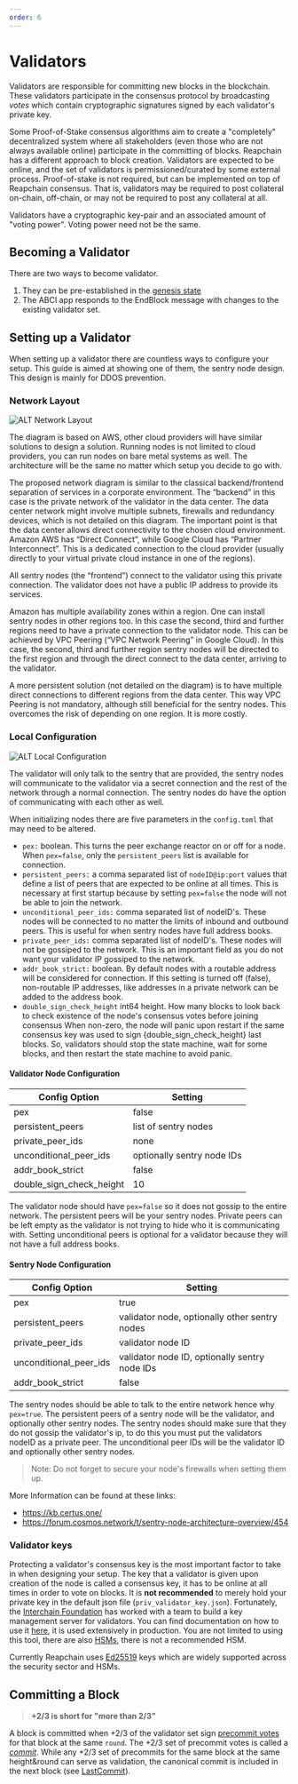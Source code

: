 ```yaml
---
order: 6
---
```


# Validators

Validators are responsible for committing new blocks in the blockchain.
These validators participate in the consensus protocol by broadcasting
_votes_ which contain cryptographic signatures signed by each
validator's private key.

Some Proof-of-Stake consensus algorithms aim to create a "completely"
decentralized system where all stakeholders (even those who are not
always available online) participate in the committing of blocks.
Reapchain has a different approach to block creation. Validators are
expected to be online, and the set of validators is permissioned/curated
by some external process. Proof-of-stake is not required, but can be
implemented on top of Reapchain consensus. That is, validators may be
required to post collateral on-chain, off-chain, or may not be required
to post any collateral at all.

Validators have a cryptographic key-pair and an associated amount of
"voting power". Voting power need not be the same.

## Becoming a Validator

There are two ways to become validator.

1. They can be pre-established in the [genesis state](./using-reapchain.md#genesis)
2. The ABCI app responds to the EndBlock message with changes to the
   existing validator set.

## Setting up a Validator

When setting up a validator there are countless ways to configure your setup. This guide is aimed at showing one of them, the sentry node design. This design is mainly for DDOS prevention.

### Network Layout

![ALT Network Layout](./sentry_layout.png)

The diagram is based on AWS, other cloud providers will have similar solutions to design a solution. Running nodes is not limited to cloud providers, you can run nodes on bare metal systems as well. The architecture will be the same no matter which setup you decide to go with.

The proposed network diagram is similar to the classical backend/frontend separation of services in a corporate environment. The “backend” in this case is the private network of the validator in the data center. The data center network might involve multiple subnets, firewalls and redundancy devices, which is not detailed on this diagram. The important point is that the data center allows direct connectivity to the chosen cloud environment. Amazon AWS has “Direct Connect”, while Google Cloud has “Partner Interconnect”. This is a dedicated connection to the cloud provider (usually directly to your virtual private cloud instance in one of the regions).

All sentry nodes (the “frontend”) connect to the validator using this private connection. The validator does not have a public IP address to provide its services.

Amazon has multiple availability zones within a region. One can install sentry nodes in other regions too. In this case the second, third and further regions need to have a private connection to the validator node. This can be achieved by VPC Peering (“VPC Network Peering” in Google Cloud). In this case, the second, third and further region sentry nodes will be directed to the first region and through the direct connect to the data center, arriving to the validator.

A more persistent solution (not detailed on the diagram) is to have multiple direct connections to different regions from the data center. This way VPC Peering is not mandatory, although still beneficial for the sentry nodes. This overcomes the risk of depending on one region. It is more costly.

### Local Configuration

![ALT Local Configuration](./local_config.png)

The validator will only talk to the sentry that are provided, the sentry nodes will communicate to the validator via a secret connection and the rest of the network through a normal connection. The sentry nodes do have the option of communicating with each other as well.

When initializing nodes there are five parameters in the `config.toml` that may need to be altered.

- `pex:` boolean. This turns the peer exchange reactor on or off for a node. When `pex=false`, only the `persistent_peers` list is available for connection.
- `persistent_peers:` a comma separated list of `nodeID@ip:port` values that define a list of peers that are expected to be online at all times. This is necessary at first startup because by setting `pex=false` the node will not be able to join the network.
- `unconditional_peer_ids:` comma separated list of nodeID's. These nodes will be connected to no matter the limits of inbound and outbound peers. This is useful for when sentry nodes have full address books.
- `private_peer_ids:` comma separated list of nodeID's. These nodes will not be gossiped to the network. This is an important field as you do not want your validator IP gossiped to the network.
- `addr_book_strict:` boolean. By default nodes with a routable address will be considered for connection. If this setting is turned off (false), non-routable IP addresses, like addresses in a private network can be added to the address book.
- `double_sign_check_height` int64 height.  How many blocks to look back to check existence of the node's consensus votes before joining consensus When non-zero, the node will panic upon restart if the same consensus key was used to sign {double_sign_check_height} last blocks. So, validators should stop the state machine, wait for some blocks, and then restart the state machine to avoid panic.

#### Validator Node Configuration

| Config Option            | Setting                    |
| ------------------------ | -------------------------- |
| pex                      | false                      |
| persistent_peers         | list of sentry nodes       |
| private_peer_ids         | none                       |
| unconditional_peer_ids   | optionally sentry node IDs |
| addr_book_strict         | false                      |
| double_sign_check_height | 10                         |

The validator node should have `pex=false` so it does not gossip to the entire network. The persistent peers will be your sentry nodes. Private peers can be left empty as the validator is not trying to hide who it is communicating with. Setting unconditional peers is optional for a validator because they will not have a full address books.

#### Sentry Node Configuration

| Config Option          | Setting                                       |
| ---------------------- | --------------------------------------------- |
| pex                    | true                                          |
| persistent_peers       | validator node, optionally other sentry nodes |
| private_peer_ids       | validator node ID                             |
| unconditional_peer_ids | validator node ID, optionally sentry node IDs |
| addr_book_strict       | false                                         |

The sentry nodes should be able to talk to the entire network hence why `pex=true`. The persistent peers of a sentry node will be the validator, and optionally other sentry nodes. The sentry nodes should make sure that they do not gossip the validator's ip, to do this you must put the validators nodeID as a private peer. The unconditional peer IDs will be the validator ID and optionally other sentry nodes.

> Note: Do not forget to secure your node's firewalls when setting them up.

More Information can be found at these links:

- <https://kb.certus.one/>
- <https://forum.cosmos.network/t/sentry-node-architecture-overview/454>

### Validator keys

Protecting a validator's consensus key is the most important factor to take in when designing your setup. The key that a validator is given upon creation of the node is called a consensus key, it has to be online at all times in order to vote on blocks. It is **not recommended** to merely hold your private key in the default json file (`priv_validator_key.json`). Fortunately, the [Interchain Foundation](https://interchain.io/) has worked with a team to build a key management server for validators. You can find documentation on how to use it [here](https://github.com/iqlusioninc/tmkms), it is used extensively in production. You are not limited to using this tool, there are also [HSMs](https://safenet.gemalto.com/data-encryption/hardware-security-modules-hsms/), there is not a recommended HSM.

Currently Reapchain uses [Ed25519](https://ed25519.cr.yp.to/) keys which are widely supported across the security sector and HSMs.

## Committing a Block

> **+2/3 is short for "more than 2/3"**

A block is committed when +2/3 of the validator set sign [precommit
votes](https://github.com/reapchain/spec/blob/953523c3cb99fdb8c8f7a2d21e3a99094279e9de/spec/blockchain/blockchain.md#vote) for that block at the same `round`.
The +2/3 set of precommit votes is called a
[_commit_](https://github.com/reapchain/spec/blob/953523c3cb99fdb8c8f7a2d21e3a99094279e9de/spec/blockchain/blockchain.md#commit). While any +2/3 set of
precommits for the same block at the same height&round can serve as
validation, the canonical commit is included in the next block (see
[LastCommit](https://github.com/reapchain/spec/blob/953523c3cb99fdb8c8f7a2d21e3a99094279e9de/spec/blockchain/blockchain.md#lastcommit)).
